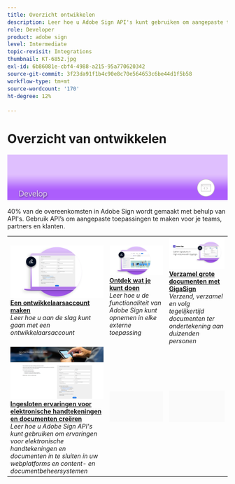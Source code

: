 ```yaml
---
title: Overzicht ontwikkelen
description: Leer hoe u Adobe Sign API's kunt gebruiken om aangepaste toepassingen te maken voor uw teams, partners en klanten
role: Developer
product: adobe sign
level: Intermediate
topic-revisit: Integrations
thumbnail: KT-6852.jpg
exl-id: 6b86081e-cbf4-4988-a215-95a770620342
source-git-commit: 3f23da91f1b4c90e8c70e564653c6be44d1f5b58
workflow-type: tm+mt
source-wordcount: '170'
ht-degree: 12%

---
```


# Overzicht van ontwikkelen

![Ontwikkelafbeelding ondertekenen](../assets/Hero-Develop.png)

40% van de overeenkomsten in Adobe Sign wordt gemaakt met behulp van API&#39;s. Gebruik API’s om aangepaste toepassingen te maken voor je teams, partners en klanten.

<table style="table-layout:fixed">
<tr>
  <td>
    <a href="https://www.adobe.io/apis/documentcloud/sign.html" target="_blank">
      <img alt="Een ontwikkelaarsaccount maken" src="../assets/Develop_Getting-Started.png" />
    </a>
    <div>
    <a href="https://www.adobe.io/apis/documentcloud/sign.html" target="_blank"><strong>Een ontwikkelaarsaccount maken</strong></a>
    </div>
    <em>Leer hoe u aan de slag kunt gaan met een ontwikkelaarsaccount</em>
    <br>
  </td>
  <td>
    <a href="https://www.adobe.io/apis/documentcloud/sign/docs.html" target="_blank">
      <img alt="Ontdek wat je kunt doen" src="../assets/Develop_Learn.png" />
    </a>
    <div>
    <a href="https://www.adobe.io/apis/documentcloud/sign/docs.html" target="_blank"><strong>Ontdek wat je kunt doen</strong></a>
    </div>
    <em>Leer hoe u de functionaliteit van Adobe Sign kunt opnemen in elke externe toepassing</em>
    <br>
  </td>  
  <td>
    <a href="gigasign.md">
      <img alt="Verzamel grote documenten met GigaSign" src="../assets/gigasign.jpg" />
    </a>
    <div>
    <a href="gigasign.md"><strong>Verzamel grote documenten met GigaSign</strong></a>
    </div>
    <em>Verzend, verzamel en volg tegelijkertijd documenten ter ondertekening aan duizenden personen</em>
    <br>
  </td>
</tr>
<tr>
  <td>
    <a href="embeddedesignature.md">
      <img alt="Ingesloten ervaringen voor elektronische handtekeningen en documenten creëren" src="assets/embeddedesignature/EmbedPart1_thumb.png" />
    </a>
    <div>
    <a href="embeddedesignature.md"><strong>Ingesloten ervaringen voor elektronische handtekeningen en documenten creëren</strong></a>
    </div>
    <em>Leer hoe u Adobe Sign API's kunt gebruiken om ervaringen voor elektronische handtekeningen en documenten in te sluiten in uw webplatforms en content- en documentbeheersystemen</em>
    <br>
  </td>
  <td>
    <img alt="Spacer" src="../assets/Grayspacer.png" />
    <div>
    <br>
  </td>
  <td>
    <img alt="Spacer" src="../assets/Grayspacer.png" />
    <div>
    <br>
  </td>
</tr>
</table>
